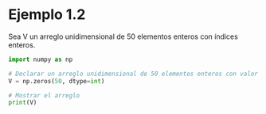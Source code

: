 # Ejemplo 1.2
Sea V un arreglo unidimensional de 50 elementos enteros con índices enteros.

```python
import numpy as np

# Declarar un arreglo unidimensional de 50 elementos enteros con valor inicial 0
V = np.zeros(50, dtype=int)

# Mostrar el arreglo
print(V)

```